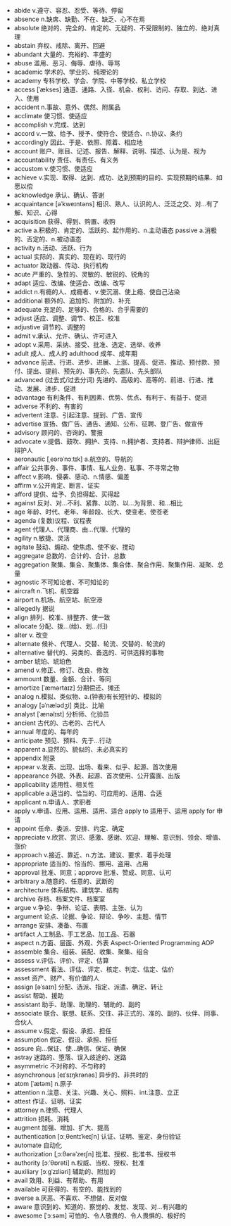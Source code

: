 - abide v.遵守、容忍、忍受、等待、停留
- absence n.缺席、缺勤、不在、缺乏、心不在焉
- absolute 绝对的、完全的、肯定的、无疑的、不受限制的、独立的、绝对真理
- abstain 弃权、戒除、离开、回避
- abundant 大量的、充裕的、丰盛的
- abuse 滥用、恶习、侮辱、虐待、辱骂
- academic 学术的、学业的、纯理论的
- academy 专科学校、学会、学院、中等学校、私立学校
- access [ˈækses] 通道、通路、入径、机会、权利、访问、存取、到达、进入、使用
- accident n.事故、意外、偶然、附属品
- acclimate 使习惯、使适应
- accomplish v.完成、达到
- accord v.一致、给予、授予、使符合、使适合、n.协议、条约
- accordingly 因此、于是、依照、照着、相应地
- account 账户、账目、记述、报告、解释、说明、描述、认为是、视为
- accountability 责任、有责任、有义务
- accustom v.使习惯、使适应
- achieve v.实现、取得、达到、成功、达到预期的目的、实现预期的结果、如愿以偿
- acknowledge 承认、确认、答谢
- acquaintance [əˈkweɪntəns] 相识、熟人、认识的人、泛泛之交、对...有了解、知识、心得
- acquisition 获得、得到、购置、收购 
- active a.积极的、肯定的、活跃的、起作用的、n.主动语态  passive a.消极的、否定的、n.被动语态
- activity n.活动、活跃、行为
- actual 实际的、真实的、现在的、现行的
- actuator 致动器、传动、执行机构
- acute 严重的、急性的、灵敏的、敏锐的、锐角的
- adapt 适应、改编、使适合、改编、改写
- addict n.有瘾的人、成瘾者、v.使沉溺、使上瘾、使自己沾染
- additional 额外的、追加的、附加的、补充
- adequate 充足的、足够的、合格的、合乎需要的
- adjust 适应、调整、调节、校正、校准
- adjustive 调节的、调整的
- admit v.承认、允许、确认、许可进入
- adopt v.采用、采纳、接受、批准、选定、选举、收养
- adult 成人、成人的 adulthood 成年、成年期
- advance 前进、行进、进步、进展、上涨、提高、促进、推动、预付款、预付、提出、提前、预先的、事先的、先遣队、先头部队
- advanced (过去式/过去分词) 先进的、高级的、高等的、前进、行进、推动、发展、进步、促进
- advantage 有利条件、有利因素、优势、优点、有利于、有益于、促进
- adverse 不利的、有害的
- advertent 注意、引起注意、提到、广告、宣传
- advertise 宣扬、做广告、通告、通知、公布、征聘、登广告、做宣传
- advisory 顾问的、咨询的、警报
- advocate v.提倡、鼓吹、拥护、支持、n.拥护者、支持者、辩护律师、出庭辩护人
- aeronautic [ˌeərəˈnɔːtɪk] a.航空的、导航的
- affair 公共事务、事件、事情、私人业务、私事、不寻常之物
- affect v.影响、侵袭、感动、n.情感、偏差
- affirm v.公开肯定、断言、证实
- afford 提供、给予、负担得起、买得起
- against 反对、对...不利、紧靠、以防、以...为背景、和...相比
- age 年龄、时代、老年、年龄段、长大、使变老、使苍老
- agenda (复数)议程、议程表
- agent 代理人、代理商、由...代理、代理的
- agility n.敏捷、灵活
- agitate 鼓动、煽动、使焦虑、使不安、搅动
- aggregate 总数的、合计的、合计、总数
- aggregation 聚集、集合、聚集体、集合体、聚合作用、聚集作用、凝聚、总量
- agnostic 不可知论者、不可知论的
- aircraft n.飞机、航空器 
- airport n.机场、航空站、航空港
- allegedly 据说
- align 排列、校准、排整齐、使一致
- allocate 分配、拨...(给)、划...(归)
- alter v. 改变
- alternate 候补、代理人、交替、轮流、交替的、轮流的
- alternative 替代的、另类的、备选的、可供选择的事物
- amber 琥珀、琥珀色
- amend v.修正、修订、改良、修改
- ammount 数量、金额、合计、等同
- amortize [ˈæmərtaɪz] 分期偿还、摊还
- analog n.模拟、类似物、a.(钟表)有长短针的、模拟的
- analogy [əˈnælədʒi] 类比、比喻
- analyst [ˈænəlɪst] 分析师、化验员
- ancient 古代的、古老的、古代人
- annual 年度的、每年的
- anticipate 预见、预料、先于...行动
- apparent a.显然的、貌似的、未必真实的
- appendix 附录
- appear v.发表、出现、出场、看来、似乎、起源、首次使用
- appearance 外貌、外表、起源、首次使用、公开露面、出版
- applicability 适用性、相关性
- applicable a.适当的、恰当的、可应用的、适用、合适
- applicant n.申请人、求职者
- apply v.申请、应用、运用、适用、适合  apply to 适用于、运用  apply for 申请
- appoint 任命、委派、安排、约定、确定
- appreciate v.欣赏、赏识、感激、感谢、欢迎、理解、意识到、领会、增值、涨价
- approach v.接近、靠近、n.方法、建议、要求、着手处理
- appropriate 适当的、恰当的、挪用、盗用、占用
- approval 批准、同意；approve 批准、赞成、同意、认可
- arbitrary a.随意的、任意的、武断的
- architecture 体系结构、建筑学、结构
- archive 存档、档案文件、档案室
- argue v.争论、争辩、论证、表明、主张、认为
- argument 论点、论据、争论、辩论、争吵、主题、情节
- arrange 安排、凑备、布置
- artifact 人工制品、手工艺品、加工品、石器
- aspect n.方面、层面、外观、外表      Aspect-Oriented Programming AOP
- assemble 集合、组装、装配、收集、聚集、组合
- assess v.评估、评价、评定、估算
- assessment 看法、评估、评定、核定、判定、估定、估价
- asset 资产、财产、有价值的人
- assign [əˈsaɪn] 分配、选派、指定、派遣、确定、转让
- assist 帮助、援助
- assistant 助手、助理、助理的、辅助的、副的
- associate 联合、联想、联系、交往、非正式的、准的、副的、伙伴、同事、合伙人
- assume v.假定、假设、承担、担任
- assumption 假定、假设、承担、担任
- assure 向...保证、使...确信、保证、确保
- astray 迷路的、堕落、误入歧途的、迷路
- asymmetric 不对称的、不匀称的
- asynchronous [eɪˈsɪŋkrənəs] 异步的、非共时的
- atom [ˈætəm] n.原子
- attention n.注意、关注、兴趣、关心、照料、int.注意、立正
- attest 作证、证明、证实
- attorney n.律师、代理人
- attrition 损耗、消耗
- augment 加强、增加、扩大、提高
- authentication [ɔːˌθentɪˈkeɪʃn] 认证、证明、鉴定、身份验证
- automate 自动化
- authorization [ˌɔːθərəˈzeɪʃn] 批准、授权、批准书、授权书
- authority [ɔːˈθɒrəti] n.权威、当权、授权、批准
- auxiliary [ɔːɡˈzɪliəri] 辅助的、附加的
- avail 效用、利益、有帮助、有用
- available 可获得的、有空的、能找到的
- averse a.厌恶、不喜欢、不想做、反对做
- aware 意识到的、知道的、察觉的、发觉、发现、对...有兴趣的
- awesome [ˈɔːsəm] 可怕的、令人敬畏的、令人畏惧的、极好的
